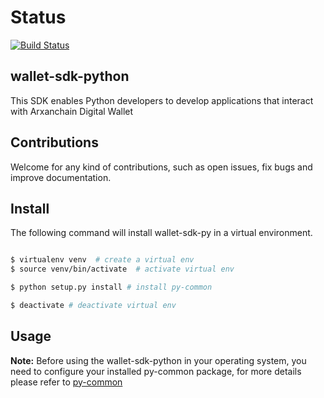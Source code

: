 # Status

[![Build Status](https://travis-ci.org/arxanchain/wallet-sdk-py.svg?branch=master)](https://travis-ci.org/arxanchain/wallet-sdk-py)

## wallet-sdk-python
This SDK enables Python developers to develop applications that interact with Arxanchain Digital Wallet

## Contributions

Welcome for any kind of contributions, such as open issues, fix bugs and improve documentation.

## Install

The following command will install wallet-sdk-py in a virtual environment.

```sh

$ virtualenv venv  # create a virtual env
$ source venv/bin/activate  # activate virtual env

$ python setup.py install # install py-common

$ deactivate # deactivate virtual env
```

## Usage

**Note:** Before using the wallet-sdk-python in your operating system, you need to configure your installed py-common package, for more details please refer to [py-common](https://github.com/arxanchain/py-common#usage)
